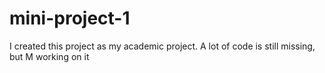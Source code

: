 # mini-project-1
I created this project as my academic project. A lot of code is still missing, but M working on it
